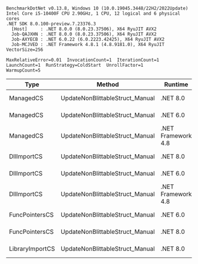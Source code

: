 ```

BenchmarkDotNet v0.13.8, Windows 10 (10.0.19045.3448/22H2/2022Update)
Intel Core i5-10400F CPU 2.90GHz, 1 CPU, 12 logical and 6 physical cores
.NET SDK 8.0.100-preview.7.23376.3
  [Host]     : .NET 8.0.0 (8.0.23.37506), X64 RyuJIT AVX2
  Job-QAJXHN : .NET 8.0.0 (8.0.23.37506), X64 RyuJIT AVX2
  Job-AXYECB : .NET 6.0.22 (6.0.2223.42425), X64 RyuJIT AVX2
  Job-MCJVED : .NET Framework 4.8.1 (4.8.9181.0), X64 RyuJIT VectorSize=256

MaxRelativeError=0.01  InvocationCount=1  IterationCount=1  
LaunchCount=1  RunStrategy=ColdStart  UnrollFactor=1  
WarmupCount=5  

```
| Type            | Method                          | Runtime            | input                | Mean        | Error | Median      | Min         | Max         | Allocated |
|---------------- |-------------------------------- |------------------- |--------------------- |------------:|------:|------------:|------------:|------------:|----------:|
| ManagedCS       | UpdateNonBlittableStruct_Manual | .NET 8.0           | PInvo(...)truct [49] |    497.1 μs |    NA |    497.1 μs |    497.1 μs |    497.1 μs |     480 B |
| ManagedCS       | UpdateNonBlittableStruct_Manual | .NET 6.0           | PInvo(...)truct [49] |    663.8 μs |    NA |    663.8 μs |    663.8 μs |    663.8 μs |     720 B |
| ManagedCS       | UpdateNonBlittableStruct_Manual | .NET Framework 4.8 | PInvo(...)truct [49] |    736.2 μs |    NA |    736.2 μs |    736.2 μs |    736.2 μs |         - |
| DllImportCS     | UpdateNonBlittableStruct_Manual | .NET 8.0           | PInvo(...)truct [49] | 18,963.4 μs |    NA | 18,963.4 μs | 18,963.4 μs | 18,963.4 μs |     472 B |
| DllImportCS     | UpdateNonBlittableStruct_Manual | .NET 6.0           | PInvo(...)truct [49] | 19,117.0 μs |    NA | 19,117.0 μs | 19,117.0 μs | 19,117.0 μs |     712 B |
| DllImportCS     | UpdateNonBlittableStruct_Manual | .NET Framework 4.8 | PInvo(...)truct [49] | 19,641.1 μs |    NA | 19,641.1 μs | 19,641.1 μs | 19,641.1 μs |         - |
| FuncPointersCS  | UpdateNonBlittableStruct_Manual | .NET 6.0           | PInvo(...)truct [49] | 30,774.3 μs |    NA | 30,774.3 μs | 30,774.3 μs | 30,774.3 μs |     712 B |
| FuncPointersCS  | UpdateNonBlittableStruct_Manual | .NET 8.0           | PInvo(...)truct [49] | 30,792.1 μs |    NA | 30,792.1 μs | 30,792.1 μs | 30,792.1 μs |     472 B |
| LibraryImportCS | UpdateNonBlittableStruct_Manual | .NET 8.0           | PInvo(...)truct [49] | 31,371.0 μs |    NA | 31,371.0 μs | 31,371.0 μs | 31,371.0 μs |     472 B |
